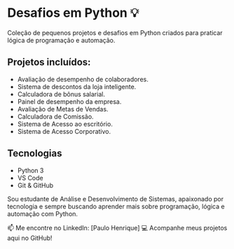 # Desafios em Python 💡
Coleção de pequenos projetos e desafios em Python criados para praticar lógica de programação e automação.

## Projetos incluídos:
- Avaliação de desempenho de colaboradores.
- Sistema de descontos da loja inteligente.
- Calculadora de bônus salarial.
- Painel de desempenho da empresa.
- Avaliação de Metas de Vendas.
- Calculadora de Comissão.
- Sistema de Acesso ao escritório.
- Sistema de Acesso Corporativo.

## Tecnologias
- Python 3
- VS Code
- Git & GitHub

Sou estudante de Análise e Desenvolvimento de Sistemas, apaixonado por tecnologia e sempre buscando aprender mais sobre programação, lógica e automação com Python.

📫 Me encontre no LinkedIn: [Paulo Henrique]
💻 Acompanhe meus projetos aqui no GitHub!
